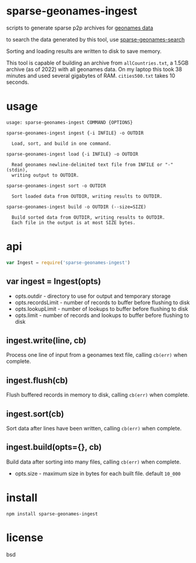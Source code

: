 # sparse-geonames-ingest

scripts to generate sparse p2p archives for [geonames data](https://download.geonames.org/export/dump/)

to search the data generated by this tool, use [sparse-geonames-search][]

Sorting and loading results are written to disk to save memory.

This tool is capable of building an archive from `allCountries.txt`, a 1.5GB archive (as of 2022)
with all geonames data. On my laptop this took 38 minutes and used several gigabytes of RAM.
`cities500.txt` takes 10 seconds.

[sparse-geonames-search]: https://github.com/peermaps/sparse-geonames-search

# usage

```
usage: sparse-geonames-ingest COMMAND {OPTIONS}

sparse-geonames-ingest ingest {-i INFILE} -o OUTDIR

  Load, sort, and build in one command.

sparse-geonames-ingest load {-i INFILE} -o OUTDIR

  Read geonames newline-delimited text file from INFILE or "-" (stdin),
  writing output to OUTDIR.

sparse-geonames-ingest sort -o OUTDIR

  Sort loaded data from OUTDIR, writing results to OUTDIR.

sparse-geonames-ingest build -o OUTDIR (--size=SIZE)

  Build sorted data from OUTDIR, writing results to OUTDIR.
  Each file in the output is at most SIZE bytes.

```

# api

``` js
var Ingest = require('sparse-geonames-ingest')
```

## var ingest = Ingest(opts)

* opts.outdir - directory to use for output and temporary storage
* opts.recordsLimit - number of records to buffer before flushing to disk
* opts.lookupLimit - number of lookups to buffer before flushing to disk
* opts.limit - number of records and lookups to buffer before flushing to disk

## ingest.write(line, cb)

Process one line of input from a geonames text file, calling `cb(err)` when complete.

## ingest.flush(cb)

Flush buffered records in memory to disk, calling `cb(err)` when complete.

## ingest.sort(cb)

Sort data after lines have been written, calling `cb(err)` when complete.

## ingest.build(opts={}, cb)

Build data after sorting into many files, calling `cb(err)` when complete.

* opts.size - maximum size in bytes for each built file. default `10_000`

# install

```
npm install sparse-geonames-ingest
```

# license

bsd

